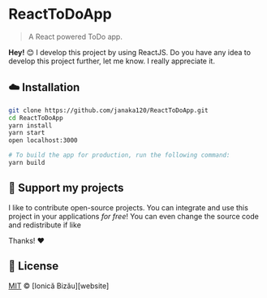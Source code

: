 # ReactToDoApp

> A React powered ToDo app.

**Hey!** :blush: I develop this project by using ReactJS. Do you have any idea to develop this project further, let me know. I really appreciate it.


## :cloud: Installation

```sh
git clone https://github.com/janaka120/ReactToDoApp.git
cd ReactToDoApp
yarn install
yarn start
open localhost:3000

# To build the app for production, run the following command:
yarn build
```

## :sparkling_heart: Support my projects

I like to contribute open-source projects. You can integrate and use this project in your applications *for free*! You can even change the source code and redistribute if like

Thanks! :heart:


## :scroll: License

[MIT][license] © [Ionică Bizău][website]

[license]: http://showalicense.com/?fullname=Ionic%C4%83%20Biz%C4%83u%20%3Cbizauionica%40gmail.com%3E%20(https%3A%2F%2Fionicabizau.net)&year=2016#license-mit
